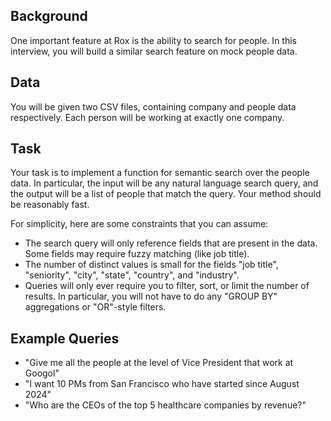 ## Background
One important feature at Rox is the ability to search for people.
In this interview, you will build a similar search feature on mock people data.

## Data
You will be given two CSV files, containing company and people data respectively.
Each person will be working at exactly one company.

## Task
Your task is to implement a function for semantic search over the people data.
In particular, the input will be any natural language search query, and the output will be a list of people that match the query.
Your method should be reasonably fast.

For simplicity, here are some constraints that you can assume:
* The search query will only reference fields that are present in the data. Some fields may require fuzzy matching (like job title).
* The number of distinct values is small for the fields "job title", "seniority", "city", "state", "country", and "industry".
* Queries will only ever require you to filter, sort, or limit the number of results. In particular, you will not have to do any "GROUP BY" aggregations or "OR"-style filters.

## Example Queries
* "Give me all the people at the level of Vice President that work at Googol"
* "I want 10 PMs from San Francisco who have started since August 2024"
* "Who are the CEOs of the top 5 healthcare companies by revenue?"

